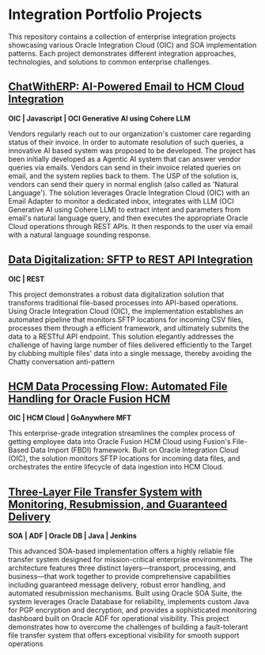 # Integration Portfolio Projects

This repository contains a collection of enterprise integration projects showcasing various Oracle Integration Cloud (OIC) and SOA implementation patterns. Each project demonstrates different integration approaches, technologies, and solutions to common enterprise challenges.

## [ChatWithERP: AI-Powered Email to HCM Cloud Integration](https://github.com/amitguptaforwork/integration_portfolio_projects/blob/main/OIC_ChatWithERP_Email_OIC_HCMCloud_GenAI/README.md)
**OIC | Javascript | OCI Generative AI using Cohere LLM**

Vendors regularly reach out to our organization's customer care regarding status of their invoice. In order to automate resolution of such queries, a innovative AI based system was proposed to be developed.  The project has been initially developed as a Agentic AI system that can answer vendor queries via emails.  Vendors can send in their invoice related queries on email, and the system replies back to them.  The USP of the solution is, vendors can send their query in normal english (also called as 'Natural Language').  The solution leverages Oracle Integration Cloud (OIC) with an Email Adapter to monitor a dedicated inbox, integrates with LLM (OCI Generative AI using Cohere LLM) to extract intent and parameters from email's natural language query, and then executes the appropriate Oracle Cloud operations through REST APIs. It then responds to the user via email with a natural language sounding response.

## [Data Digitalization: SFTP to REST API Integration](https://github.com/amitguptaforwork/integration_portfolio_projects/blob/main/OIC_DataDigitalization_SFTP_OIC_RESTApi/README.md)
**OIC | REST**

This project demonstrates a robust data digitalization solution that transforms traditional file-based processes into API-based operations. Using Oracle Integration Cloud (OIC), the implementation establishes an automated pipeline that monitors SFTP locations for incoming CSV files, processes them through a efficient framework, and ultimately submits the data to a RESTful API endpoint. This solution elegantly addresses the challenge of having large number of files delivered efficiently to the Target by clubbing multiple files' data into a single message, thereby avoiding the Chatty conversation anti-pattern

## [HCM Data Processing Flow: Automated File Handling for Oracle Fusion HCM](https://github.com/amitguptaforwork/integration_portfolio_projects/blob/main/OIC_HCMDataProcessingFlow_SFTP_OIC_FBDI_SFTP/README.md)
**OIC | HCM Cloud | GoAnywhere MFT**

This enterprise-grade integration streamlines the complex process of getting employee data into Oracle Fusion HCM Cloud using Fusion's File-Based Data Import (FBDI) framework. Built on Oracle Integration Cloud (OIC), the solution monitors SFTP locations for incoming data files, and orchestrates the entire lifecycle of data ingestion into HCM Cloud. 

## [Three-Layer File Transfer System with Monitoring, Resubmission, and Guaranteed Delivery](https://github.com/amitguptaforwork/integration_portfolio_projects/blob/main/SOA_3LayerFileTransferSystemWithMonitoringResubmissionGuaranteedDelivery/README.md)
**SOA | ADF | Oracle DB | Java | Jenkins**

This advanced SOA-based implementation offers a highly reliable file transfer system designed for mission-critical enterprise environments. The architecture features three distinct layers—transport, processing, and business—that work together to provide comprehensive capabilities including guaranteed message delivery, robust error handling, and automated resubmission mechanisms. Built using Oracle SOA Suite, the system leverages Oracle Database for reliability, implements custom Java for PGP encryption and decryption, and provides a sophisticated monitoring dashboard built on Oracle ADF for operational visibility.  This project demonstrates how to overcome the challenges of building a fault-tolerant file transfer system that offers exceptional visibility for smooth support operations